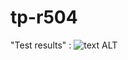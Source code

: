 # tp-r504

"Test results" : ![text ALT](https://github.com/Jorlive-MISSILOU/tp-r504/actions/workflows/pytest.yml/badge.svg)